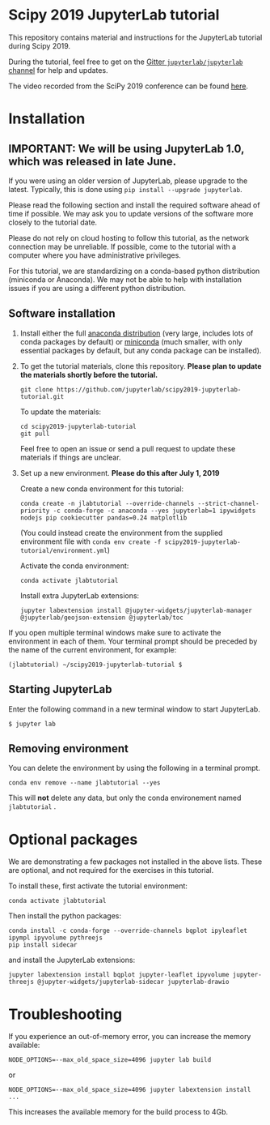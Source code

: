 # Scipy 2019 JupyterLab tutorial

This repository contains material and instructions for the JupyterLab tutorial during Scipy 2019.

During the tutorial, feel free to get on the [Gitter `jupyterlab/jupyterlab` channel](https://gitter.im/jupyterlab/jupyterlab) for help and updates.

The video recorded from the SciPy 2019 conference can be found [here](https://www.youtube.com/watch?v=RFabWieskak).

<!--
If you'd like to use JupyterLab without installing anything, you can go to the [JupyterLab demo Binder](https://mybinder.org/v2/gh/jupyterlab/jupyterlab-demo/c9df996a3bd27d9715de6da51b3c52d35def90f9?urlpath=lab/). You can then open a terminal and clone this repo with:
```
git clone https://github.com/jupyterlab/scipy2019-jupyterlab-tutorial.git
```
-->

# Installation

## IMPORTANT: We will be using JupyterLab 1.0, which was released in late June.
If you were using an older version of JupyterLab, please upgrade to the latest.
Typically, this is done using `pip install --upgrade jupyterlab`.

Please read the following section and install the required software ahead of
time if possible. We may ask you to update versions of the software more closely to the
tutorial date.

Please do not rely on cloud hosting to follow this tutorial, as the network
connection may be unreliable. If possible, come to the tutorial with a computer
where you have administrative privileges.

For this tutorial, we are standardizing on a conda-based python distribution
(miniconda or Anaconda). We may not be able to help with installation issues if
you are using a different python distribution.

## Software installation

1. Install either the full [anaconda
   distribution](https://www.anaconda.com/download/) (very large, includes lots
   of conda packages by default) or
   [miniconda](https://conda.io/miniconda.html) (much smaller, with only
   essential packages by default, but any conda package can be installed).

2. To get the tutorial materials, clone this repository. **Please plan to update the materials shortly before the tutorial.**

    ```
    git clone https://github.com/jupyterlab/scipy2019-jupyterlab-tutorial.git
    ```

    To update the materials:
    ```
    cd scipy2019-jupyterlab-tutorial
    git pull
    ```

    Feel free to open an issue or send a pull request to update these materials if things are unclear.

3. Set up a new environment. **Please do this after July 1, 2019**

    Create a new conda environment for this tutorial:

    ```
    conda create -n jlabtutorial --override-channels --strict-channel-priority -c conda-forge -c anaconda --yes jupyterlab=1 ipywidgets nodejs pip cookiecutter pandas=0.24 matplotlib
    ```

    (You could instead create the environment from the supplied environment file with `conda env create -f scipy2019-jupyterlab-tutorial/environment.yml`)

    Activate the conda environment:

    ```
    conda activate jlabtutorial
    ```

    Install extra JupyterLab extensions:

    ```
    jupyter labextension install @jupyter-widgets/jupyterlab-manager @jupyterlab/geojson-extension @jupyterlab/toc
    ```

If you open multiple terminal windows make sure to activate the environment in each of them. Your terminal prompt should be preceded by the name of the current environment, for example:
```
(jlabtutorial) ~/scipy2019-jupyterlab-tutorial $
```


## Starting JupyterLab

Enter the following command in a new terminal window to start JupyterLab.

```
$ jupyter lab
```

## Removing environment

You can delete the environment by using the following in a terminal prompt.

```
conda env remove --name jlabtutorial --yes
```

This will **not** delete any data, but only the conda environement named `jlabtutorial` .

# Optional packages

We are demonstrating a few packages not installed in the above lists. These are
optional, and not required for the exercises in this tutorial.

To install these, first activate the tutorial environment:

```
conda activate jlabtutorial
```

Then install the python packages:
```
conda install -c conda-forge --override-channels bqplot ipyleaflet ipympl ipyvolume pythreejs
pip install sidecar
```

and install the JupyterLab extensions:
```
jupyter labextension install bqplot jupyter-leaflet ipyvolume jupyter-threejs @jupyter-widgets/jupyterlab-sidecar jupyterlab-drawio
```

# Troubleshooting

If you experience an out-of-memory error, you can increase the memory available:
```
NODE_OPTIONS=--max_old_space_size=4096 jupyter lab build
```
or
```
NODE_OPTIONS=--max_old_space_size=4096 jupyter labextension install ...
```
This increases the available memory for the build process to 4Gb.
